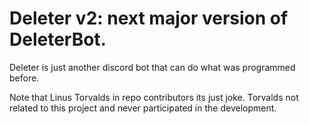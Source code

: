 # Deleter v2: next major version of DeleterBot.
Deleter is just another discord bot that can do what was programmed before.

Note that Linus Torvalds in repo contributors its just joke. Torvalds not related to this project 
and never participated in the development.